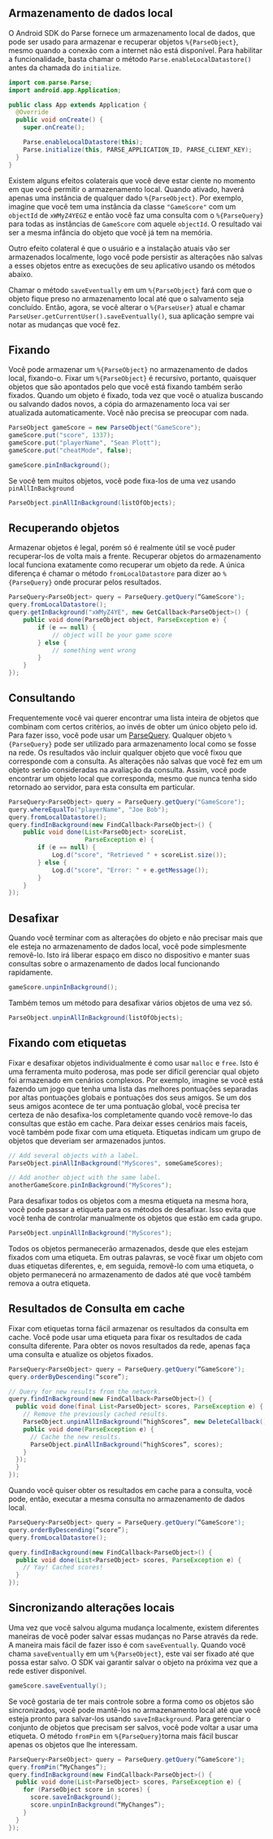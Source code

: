 ## Armazenamento de dados local

O Android SDK do Parse fornece um armazenamento local de dados, que pode ser usado para armazenar e recuperar objetos `%{ParseObject}`, 
mesmo quando a conexão com a internet não está disponível. Para habilitar a funcionalidade, basta chamar o método 
`Parse.enableLocalDatastore()` antes da chamada do `initialize`.

```java
import com.parse.Parse;
import android.app.Application;

public class App extends Application {
  @Override
  public void onCreate() {
    super.onCreate();

    Parse.enableLocalDatastore(this);
    Parse.initialize(this, PARSE_APPLICATION_ID, PARSE_CLIENT_KEY);
  }
}
```


Existem alguns efeitos colaterais que você deve estar ciente no momento em que você permitir o armazenamento local. Quando ativado, haverá apenas uma instância de qualquer dado `%{ParseObject}`. Por exemplo, imagine que você tem uma instância da classe `"GameScore"` com um `objectId` de `xWMyZ4YEGZ` e então você faz uma consulta com o `%{ParseQuery}` para todas as instâncias de `GameScore` com aquele `objectId`. O resultado vai ser a mesma infância do objeto que você já tem na memória.

Outro efeito colateral é que o usuário e a instalação atuais vão ser armazenados localmente, logo você pode persistir as alterações não salvas a esses objetos entre as execuções de seu aplicativo usando os métodos abaixo.

Chamar o  método `saveEventually` em um `%{ParseObject}` fará com que o objeto fique preso no armazenamento local até que o salvamento seja concluído. Então, agora, se você alterar o `%{ParseUser}` atual e chamar `ParseUser.getCurrentUser().saveEventually()`, sua aplicação sempre vai notar as mudanças que você fez.

## Fixando

Você pode armazenar um `%{ParseObject}` no armazenamento de dados local, fixando-o. Fixar um `%{ParseObject}` é recursivo, portanto, quaisquer objetos que são apontados pelo que você está fixando também serão fixados. Quando um objeto é fixado, toda vez que você o atualiza buscando ou salvando dados novos, a cópia do armazenamento loca vai ser atualizada automaticamente. Você não precisa se preocupar com nada.

```java
ParseObject gameScore = new ParseObject("GameScore");
gameScore.put("score", 1337);
gameScore.put("playerName", "Sean Plott");
gameScore.put("cheatMode", false);

gameScore.pinInBackground();
```

Se você tem muitos objetos, você pode fixa-los de uma vez usando `pinAllInBackground`

```java
ParseObject.pinAllInBackground(listOfObjects);
```

## Recuperando objetos

Armazenar objetos é legal, porém só é realmente útil se você puder recuperar-los de volta mais a frente. Recuperar objetos do armazenamento local funciona exatamente como recuperar um objeto da rede. A única diferença é chamar o método `fromLocalDatastore` para dizer ao `%{ParseQuery}` onde procurar pelos resultados.

```java
ParseQuery<ParseObject> query = ParseQuery.getQuery(“GameScore");
query.fromLocalDatastore();
query.getInBackground("xWMyZ4YE", new GetCallback<ParseObject>() {
    public void done(ParseObject object, ParseException e) {
        if (e == null) {
            // object will be your game score
        } else {
            // something went wrong
        }
    }
});
```

## Consultando

Frequentemente você vai querer encontrar uma lista inteira de objetos que combinam com certos critérios, ao invés de obter um único objeto pelo id. Para fazer isso, você pode usar um [ParseQuery](#queries). Qualquer objeto `%{ParseQuery}` pode ser utilizado para armazenamento local como se fosse na rede. Os resultados vão incluir qualquer objeto que você fixou que corresponde com a consulta. As alterações não salvas que você fez em um objeto serão consideradas na avaliação da consulta. Assim, você pode encontrar um objeto local que corresponda, mesmo que nunca tenha sido retornado ao servidor, para esta consulta em particular.


```java
ParseQuery<ParseObject> query = ParseQuery.getQuery("GameScore");
query.whereEqualTo("playerName", "Joe Bob");
query.fromLocalDatastore();
query.findInBackground(new FindCallback<ParseObject>() {
    public void done(List<ParseObject> scoreList,
                     ParseException e) {
        if (e == null) {
            Log.d("score", "Retrieved " + scoreList.size());
        } else {
            Log.d("score", "Error: " + e.getMessage());
        }
    }
});
```


## Desafixar

Quando você terminar com as alterações do objeto e não  precisar mais que ele esteja no armazenamento de dados local, você pode simplesmente removê-lo. Isto irá liberar espaço em disco no dispositivo e manter suas consultas sobre o armazenamento de dados local funcionando rapidamente.

```java
gameScore.unpinInBackground();
```

Também temos um método para desafixar vários objetos de uma vez só.

```java
ParseObject.unpinAllInBackground(listOfObjects);
```


## Fixando com etiquetas
Fixar e desafixar objetos individualmente é como usar `malloc` e `free`. Isto é uma ferramenta muito poderosa, mas pode ser difícil gerenciar qual objeto foi armazenado em cenários complexos. Por exemplo, imagine se você está fazendo um jogo que tenha uma lista das melhores pontuações separadas por altas pontuações globais e pontuações dos seus amigos. Se um dos seus amigos acontece de ter uma pontuação global, você precisa ter certeza de não desafixa-los
completamente quando você remove-lo das consultas que estão em cache. Para deixar esses cenários mais faceis, você também pode fixar com uma etiqueta. Etiquetas indicam um grupo de objetos que deveriam ser armazenados juntos.

```java
// Add several objects with a label.
ParseObject.pinAllInBackground("MyScores", someGameScores);

// Add another object with the same label.
anotherGameScore.pinInBackground("MyScores");
```

Para desafixar todos os objetos com a mesma etiqueta na mesma hora, você pode passar a etiqueta para os métodos de desafixar. Isso evita que você tenha de controlar manualmente os objetos que estão em cada grupo.

```java
ParseObject.unpinAllInBackground("MyScores");
```

Todos os objetos permanecerão armazenados, desde que eles estejam fixados com uma etiqueta. Em outras palavras, se você fixar um objeto com duas etiquetas diferentes, e, em seguida, removê-lo com uma etiqueta, o objeto permanecerá no armazenamento de dados até que você também remova a outra etiqueta.

## Resultados de Consulta em cache

Fixar com etiquetas torna fácil armazenar os resultados da consulta em cache. Você pode usar uma etiqueta para fixar os resultados de cada consulta diferente. Para obter os novos resultados da rede, apenas faça uma consulta e atualize os objetos fixados.

```java
ParseQuery<ParseObject> query = ParseQuery.getQuery(“GameScore");
query.orderByDescending(“score”);

// Query for new results from the network.
query.findInBackground(new FindCallback<ParseObject>() {
  public void done(final List<ParseObject> scores, ParseException e) {
    // Remove the previously cached results.
    ParseObject.unpinAllInBackground(“highScores”, new DeleteCallback() {
    public void done(ParseException e) {
      // Cache the new results.
      ParseObject.pinAllInBackground(“highScores”, scores);
    }
  });
  }
});
```

Quando você quiser obter os resultados em cache para a consulta, você pode, então, executar a mesma consulta no armazenamento de dados local.

```java
ParseQuery<ParseObject> query = ParseQuery.getQuery(“GameScore");
query.orderByDescending(“score”);
query.fromLocalDatastore();

query.findInBackground(new FindCallback<ParseObject>() {
  public void done(List<ParseObject> scores, ParseException e) {
    // Yay! Cached scores!
  }
});
```

## Sincronizando alterações locais

Uma vez que você salvou alguma mudança localmente, existem diferentes maneiras de você poder salvar essas mudanças no Parse através da rede. A maneira mais fácil de fazer isso é com `saveEventually`. Quando você chama `saveEventually` em um `%{ParseObject}`, este vai ser fixado até que possa estar salvo. O SDK vai garantir salvar o objeto na próxima vez que a rede estiver disponível.

```java
gameScore.saveEventually();
```

Se você gostaria de ter mais controle sobre a forma como os objetos são sincronizados, você pode mantê-los no armazenamento local até que você esteja pronto para salvar-los usando `saveInBackground`. Para gerenciar o conjunto de objetos que precisam ser salvos, você pode voltar a usar uma etiqueta. O método `fromPin` em `%{ParseQuery}`torna mais fácil buscar apenas os objetos que lhe interessam.

```java
ParseQuery<ParseObject> query = ParseQuery.getQuery(“GameScore");
query.fromPin(“MyChanges”);
query.findInBackground(new FindCallback<ParseObject>() {
  public void done(List<ParseObject> scores, ParseException e) {
    for (ParseObject score in scores) {
      score.saveInBackground();
      score.unpinInBackground(“MyChanges”);
    }
  }
});
```